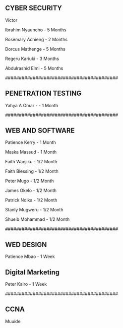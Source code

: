 
## CYBER SECURITY
Victor

Ibrahim Nyauncho - 5 Months

Rosemary Achieng - 2 Months

Dorcus Mathenge - 5 Months

Regeru Kariuki - 3 Months

Abdulrashid Elmi - 5 Months

#########################################

## PENETRATION TESTING

Yahya A Omar - - 1 Month

#########################################

## WEB AND SOFTWARE

Patience Kerry - 1 Month

Maska Massud - 1 Month


Faith Wanjiku - 1/2 Month

Faith Blessing - 1/2 Month

Peter Mugo - 1/2 Month

James Okelo  - 1/2 Month

Patrick Ndika - 1/2 Month

Stanly Mugweru - 1/2 Month

Shueib Mohammad - 1/2 Month

#########################################

## WED DESIGN

Patience Mbao - 1 Week

## Digital Marketing

Peter Kairo - 1 Week

#########################################

## CCNA
Muuide
